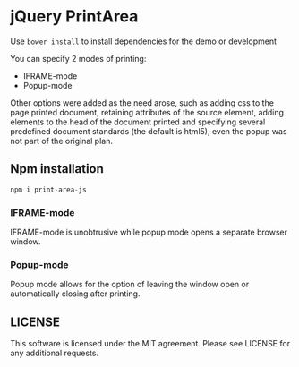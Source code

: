 # jQuery PrintArea

Use `bower install` to install dependencies for the demo or development

You can specify 2 modes of printing:

- IFRAME-mode
- Popup-mode

Other options were added as the need arose, such as adding css to the page printed document, retaining attributes of the source element, adding elements to the head of the document printed and specifying several predefined document standards (the default is html5), even the popup was not part of the original plan.

## Npm installation

```js
npm i print-area-js
```

### IFRAME-mode

IFRAME-mode is unobtrusive while popup mode opens a separate browser window.

### Popup-mode

Popup mode allows for the option of leaving the window open or automatically closing after printing.

## LICENSE

This software is licensed under the MIT agreement. Please see LICENSE for any additional requests.
